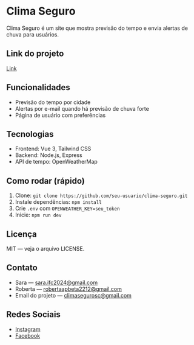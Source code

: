 # Clima Seguro

Clima Seguro é um site que mostra previsão do tempo e envia alertas de chuva para usuários.

## Link do projeto
[Link](https://climaseguro-hack-25.github.io/)

## Funcionalidades
- Previsão do tempo por cidade
- Alertas por e-mail quando há previsão de chuva forte
- Página de usuário com preferências

## Tecnologias
- Frontend: Vue 3, Tailwind CSS
- Backend: Node.js, Express
- API de tempo: OpenWeatherMap

## Como rodar (rápido)
1. Clone: `git clone https://github.com/seu-usuario/clima-seguro.git`
2. Instale dependências: `npm install`
3. Crie `.env` com `OPENWEATHER_KEY=seu_token`
4. Inicie: `npm run dev`

## Licença
MIT — veja o arquivo LICENSE.

## Contato
- Sara — sara.ifc2024@gmail.com
- Roberta — robertaapbeta2212@gmail.com
- Email do projeto — climasegurosc@gmail.com

## Redes Sociais
- [Instagram](https://www.instagram.com/clima_seguro.ifc/)
- [Facebook](https://www.facebook.com/people/Clima-Seguro-IFC/61579871360977/)



